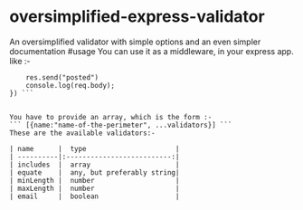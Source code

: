 # oversimplified-express-validator
An oversimplified validator with simple options and an even simpler documentation
#usage
You can use it as a middleware, in your express app.
like :-

``` app.post('/', middleware([{name:"email", email:true}, {name:"password", minLength: 8}, {name:"phoneNumber", minLength:10, maxLength:10}, {name:"name", equate:"MrBigFox"}, {name:'processor', includes:["AMD", "Ryzen"], minLength:8, maxLength:20}]), async (req, res) => {
    res.send("posted")
    console.log(req.body);
}) ```


You have to provide an array, which is the form :- 
``` [{name:"name-of-the-perimeter", ...validators}] ```
These are the available validators:-
 
| name      |  type                      |    
| ----------|:--------------------------:|
| includes  |  array                     | 
| equate    |  any, but preferably string|
| minLength |  number                    |
| maxLength |  number                    |
| email     |  boolean                   |
